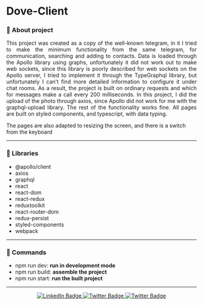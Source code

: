 # Dove-Client

### :pushpin: About project
<p align="justify">This project was created as a copy of the well-known telegram, in it I tried to make the minimum functionality from the same telegram, for communication, searching and adding to contacts. Data is loaded through the Apollo library using graphs, unfortunately it did not work out to make web sockets, since this library is poorly described for web sockets on the Apollo server, I tried to implement it through the TypeGraphql library, but unfortunately I can’t find more detailed information to configure it under chat rooms. As a result, the project is built on ordinary requests and which for messages make a call every 200 milliseconds. In this project, I did the upload of the photo through axios, since Apollo did not work for me with the graphql-upload library. The rest of the functionality works fine. All pages are built on styled components, and typescript, with data typing.

The pages are also adapted to resizing the screen, and there is a switch from the keyboard</p>

---

### :book: Libraries

- @apollo/client
- axios
- graphql
- react
- react-dom
- react-redux
- reduxtoolkit
- react-router-dom
- redux-persist
- styled-components
- webpack

---

### :pizza: Commands

- npm run dev: <strong>run in development mode</strong>
- npm run build: <strong>assemble the project</strong>
- npm run start: <strong>run the built project</strong>

---

<div id="badges" align="center">  
<a href="https://www.linkedin.com/in/sinedviper"> 
<img src="https://img.shields.io/badge/LinkedIn-blue?style=for-the-badge&logo=linkedin&logoColor=white" alt="LinkedIn Badge"/> 
</a> 
<a href="https://www.instagram.com/sinedviper"> 
<img src="https://img.shields.io/badge/Instagram-orange?style=for-the-badge&logo=instagram&logoColor=white" alt="Twitter Badge"/> 
</a>
<a href="https://www.t.me/sinedviper"> 
<img src="https://img.shields.io/badge/Telegram-purple?style=for-the-badge&logo=telegram&logoColor=white" alt="Twitter Badge"/> 
</a>
 </div>
